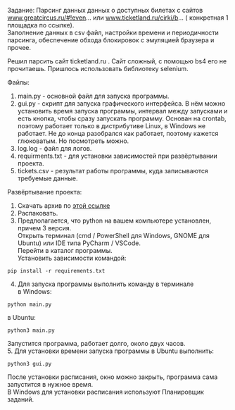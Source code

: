 Задание: Парсинг данных данных о доступных билетах с сайтов www.greatcircus.ru/#!even... или www.ticketland.ru/cirki/b... ( конкретная 1 площадка по ссылке).<br>
Заполнение данных в csv файл, настройки времени и периодичности парсинга, обеспечение обхода блокировок с эмуляцией браузера и прочее.

Решил парсить сайт ticketland.ru . Сайт сложный, с помощью bs4 его не прочитаешь. Пришлось использовать библиотеку selenium.

Файлы:
1. main.py - основной файл для запуска программы. 
2. gui.py - скрипт для запуска графического интерфейса. В нём можно установить время запуска программы, интервал между запусками и есть кнопка, чтобы сразу запускать программу. Основан на crontab, поэтому работает только в дистрибутиве Linux, в Windows не работает. Не до конца разобрался как работает, поэтому кажется глюковатым. Но посмотреть можно.
3. log.log - файл для логов.
4. requirments.txt - для установки зависимостей при развёртывании проекта.
5. tickets.csv - результат работы программы, куда записываются требуемые данные.

Развёртывание проекта:
1. Скачать архив по [этой ссылке](https://github.com/DmitriyZubkov41/parsing_ticketland.ru/archive/refs/heads/main.zip)
2. Распаковать.<br>
3. Предполагается, что python на вашем компьютере установлен, причем 3 версия.<br>
Открыть терминал (cmd / PowerShell для Windows, GNOME для Ubuntu) или IDE типа PyCharm / VSCode.<br>
Перейти в каталог программы.<br>
Установить зависимости командой:
```
pip install -r requirements.txt
```
4. Для запуска программы выполнить команду в терминале<br>
в Windows:
```
python main.py
```
в Ubuntu:
```
python3 main.py
```
Запустится программа, работает долго, около двух часов.<br>
5. Для установки времени запуска программы в Ubuntu выполнить:
```
python3 gui.py
```
После установки расписания, окно можно закрыть, программа сама запустится в нужное время.<br>
В Windows для установки расписания используют Планировщик заданий.
